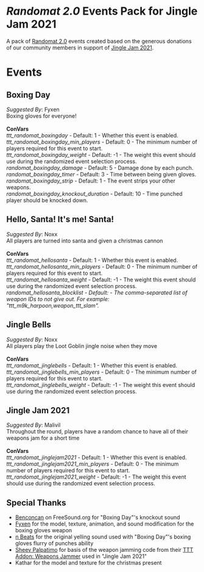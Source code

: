 # _Randomat 2.0_ Events Pack for Jingle Jam 2021
A pack of [Randomat 2.0](https://github.com/Malivil/TTT-Randomat-20) events created based on the generous donations of our community members in support of [Jingle Jam 2021](https://www.jinglejam.co.uk/).

# Events

## Boxing Day
_Suggested By_: Fyxen\
Boxing gloves for everyone!
\
\
**ConVars**
\
_ttt_randomat_boxingday_ - Default: 1 - Whether this event is enabled.\
_ttt_randomat_boxingday_min_players_ - Default: 0 - The minimum number of players required for this event to start.\
_ttt_randomat_boxingday_weight_ - Default: -1 - The weight this event should use during the randomized event selection process.\
_randomat_boxingday_damage_ - Default: 5 - Damage done by each punch.\
_randomat_boxingday_timer_ - Default: 3 - Time between being given gloves.\
_randomat_boxingday_strip_ - Default: 1 - The event strips your other weapons.\
_randomat_boxingday_knockout_duration_ - Default: 10 - Time punched player should be knocked down.

## Hello, Santa! It's me! Santa!
_Suggested By_: Noxx\
All players are turned into santa and given a christmas cannon
\
\
**ConVars**
\
_ttt_randomat_hellosanta_ - Default: 1 - Whether this event is enabled.\
_ttt_randomat_hellosanta_min_players_ - Default: 0 - The minimum number of players required for this event to start.\
_ttt_randomat_hellosanta_weight_ - Default: -1 - The weight this event should use during the randomized event selection process.
_randomat_hellosanta_blocklist - Default: - The comma-separated list of weapon IDs to not give out. For example: "ttt_m9k_harpoon,weapon_ttt_slam"._

## Jingle Bells
_Suggested By_: Noxx\
All players play the Loot Goblin jingle noise when they move
\
\
**ConVars**
\
_ttt_randomat_jinglebells_ - Default: 1 - Whether this event is enabled.\
_ttt_randomat_jinglebells_min_players_ - Default: 0 - The minimum number of players required for this event to start.\
_ttt_randomat_jinglebells_weight_ - Default: -1 - The weight this event should use during the randomized event selection process.

## Jingle Jam 2021
_Suggested By_: Malivil\
Throughout the round, players have a random chance to have all of their weapons jam for a short time
\
\
**ConVars**
\
_ttt_randomat_jinglejam2021_ - Default: 1 - Whether this event is enabled.\
_ttt_randomat_jinglejam2021_min_players_ - Default: 0 - The minimum number of players required for this event to start.\
_ttt_randomat_jinglejam2021_weight_ - Default: -1 - The weight this event should use during the randomized event selection process.

## Special Thanks
- [Benconcan](https://freesound.org/people/Benboncan/sounds/66951/) on FreeSound.org for "Boxing Day"'s knockout sound
- [Fyxen](https://steamcommunity.com/profiles/76561198810121546/) for the model, texture, animation, and sound modification for the boxing gloves weapon
- [n Beats](https://www.youtube.com/channel/UCqeNgQLxwkV8TqEyxG_q60Q) for the original yelling sound used with "Boxing Day"'s boxing gloves flurry of punches ability
- [Sheev Palpatimo](https://steamcommunity.com/id/Palpatimo) for basis of the weapon jamming code from their [TTT Addon: Weapons Jammer](https://steamcommunity.com/sharedfiles/filedetails/?id=849612809) used in "Jingle Jam 2021"
- Kathar for the model and texture for the christmas present